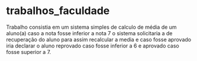 # trabalhos_faculdade
Trabalho consistia em um sistema simples de calculo de média de um aluno(a) 
caso a nota fosse inferior a nota 7 o sistema solicitaria a de recuperação do aluno
para assim recalcular a media e caso fosse aprovado iria declarar o aluno reprovado caso fosse inferior a 6 e aprovado caso fosse superior a 7.
